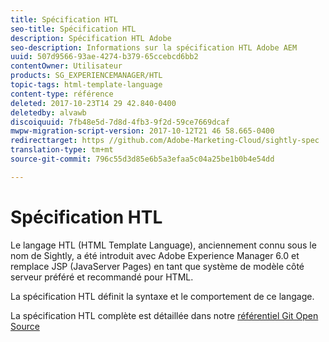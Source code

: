 ```yaml
---
title: Spécification HTL
seo-title: Spécification HTL
description: Spécification HTL Adobe
seo-description: Informations sur la spécification HTL Adobe AEM
uuid: 507d9566-93ae-4274-b379-65ccebcd6bb2
contentOwner: Utilisateur
products: SG_EXPERIENCEMANAGER/HTL
topic-tags: html-template-language
content-type: référence
deleted: 2017-10-23T14 29 42.840-0400
deletedby: alvawb
discoiquuid: 7fb48e5d-7d8d-4fb3-9f2d-59ce7669dcaf
mwpw-migration-script-version: 2017-10-12T21 46 58.665-0400
redirecttarget: https //github.com/Adobe-Marketing-Cloud/sightly-spec
translation-type: tm+mt
source-git-commit: 796c55d3d85e6b5a3efaa5c04a25be1b0b4e54dd

---
```



# Spécification HTL

Le langage HTL (HTML Template Language), anciennement connu sous le nom de Sightly, a été introduit avec Adobe Experience Manager 6.0 et remplace JSP (JavaServer Pages) en tant que système de modèle côté serveur préféré et recommandé pour HTML.

La spécification HTL définit la syntaxe et le comportement de ce langage.

La spécification HTL complète est détaillée dans notre [référentiel Git Open Source](https://github.com/adobe/htl-spec)
